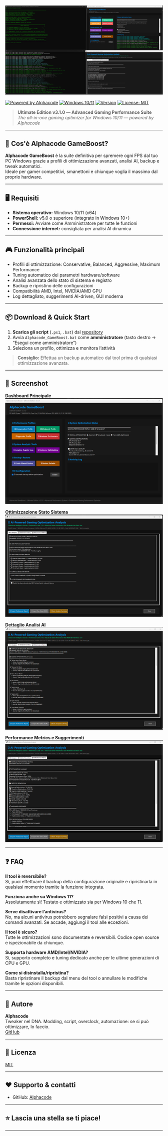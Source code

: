![Alphacode GameBoost Banner](gameboost.png)

[![Powered by Alphacode](https://img.shields.io/badge/powered%20by-Alphacode-blue?style=flat-square&logo=github)](https://github.com/Alphacode)
[![Windows 10/11](https://img.shields.io/badge/Windows-10%2F11-blue?logo=windows)](#)
[![Version](https://img.shields.io/badge/version-3.1.0-brightgreen?style=flat-square)](#)
[![License: MIT](https://img.shields.io/badge/License-MIT-yellow.svg)](LICENSE)

> **Ultimate Edition v3.1.0 — Advanced Gaming Performance Suite**  
> _The all-in-one gaming optimizer for Windows 10/11 — powered by Alphacode_

---

## 🚀 Cos'è Alphacode GameBoost?

**Alphacode GameBoost** è la suite definitiva per spremere ogni FPS dal tuo PC Windows grazie a profili di ottimizzazione avanzati, analisi AI, backup e tweak automatici.  
Ideale per gamer competitivi, smanettoni e chiunque voglia il massimo dal proprio hardware.

---

## 🖥️ Requisiti

- **Sistema operativo:** Windows 10/11 (x64)
- **PowerShell:** v5.0 o superiore (integrato in Windows 10+)
- **Permessi:** Avviare come Amministratore per tutte le funzioni
- **Connessione internet:** consigliata per analisi AI dinamica

---

## 🎮 Funzionalità principali

- Profili di ottimizzazione: Conservative, Balanced, Aggressive, Maximum Performance
- Tuning automatico dei parametri hardware/software
- Analisi avanzata dello stato di sistema e registro
- Backup e ripristino delle configurazioni
- Compatibilità AMD, Intel, NVIDIA/AMD GPU
- Log dettagliato, suggerimenti AI-driven, GUI moderna

---

## 📦 Download & Quick Start

1. **Scarica gli script** (`.ps1`, `.bat`) dal [repository](https://github.com/pinksy91/Alphacode_GameBoost)
2. Avvia `Alphacode_GameBoost.bat` come **amministratore** (tasto destro → “Esegui come amministratore”)
3. Seleziona un profilo, ottimizza e monitora l’attività

> **Consiglio:** Effettua un backup automatico dal tool prima di qualsiasi ottimizzazione avanzata.

---

## 📸 Screenshot

**Dashboard Principale**
![Main UI](1.png)

**Ottimizzazione Stato Sistema**
![System Optimization Status](2.png)

**Dettaglio Analisi AI**
![AI Optimization Analysis](3.png)

**Performance Metrics e Suggerimenti**
![Performance Metrics](4.png)

---

## ❓ FAQ

**Il tool è reversibile?**  
Sì, puoi effettuare il backup della configurazione originale e ripristinarla in qualsiasi momento tramite la funzione integrata.

**Funziona anche su Windows 11?**  
Assolutamente sì! Testato e ottimizzato sia per Windows 10 che 11.

**Serve disattivare l’antivirus?**  
No, ma alcuni antivirus potrebbero segnalare falsi positivi a causa dei comandi avanzati. Se accade, aggiungi il tool alle eccezioni.

**Il tool è sicuro?**  
Tutte le ottimizzazioni sono documentate e reversibili. Codice open source e ispezionabile da chiunque.

**Supporta hardware AMD/Intel/NVIDIA?**  
Sì, supporto completo e tuning dedicato anche per le ultime generazioni di CPU e GPU.

**Come si disinstalla/ripristina?**  
Basta ripristinare il backup dal menu del tool o annullare le modifiche tramite le opzioni disponibili.

---

## 👤 Autore

**Alphacode**  
Tweaker nel DNA. Modding, script, overclock, automazione: se si può ottimizzare, lo faccio.  
[GitHub](https://github.com/Alphacode)

---

## 📄 Licenza

[MIT](LICENSE)

---

## ❤️ Supporto & contatti

- GitHub: [Alphacode](https://github.com/Alphacode)

---

## ⭐️ Lascia una stella se ti piace!

---

